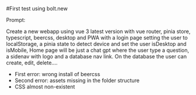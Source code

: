 #First test using bolt.new

Prompt: 

Create a new webapp using vue 3 latest version with vue router, pinia store, typescript, beercss, desktop and PWA with a login page setting the user to localStorage, a pinia state to detect device and set the user isDesktop and isMobile, Home page will be just a chat gpt where the user type a question, a sidenav with logo and a database nav link. On the database the user can create, edit, delete.... 

- First error: wrong install of beercss
- Second error: assets missing in the folder structure
- CSS almost non-existent

